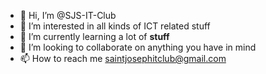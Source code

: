 - 👋 Hi, I’m @SJS-IT-Club
- 👀 I’m interested in all kinds of ICT related stuff
- 🌱 I’m currently learning a lot of **stuff**
- 💞️ I’m looking to collaborate on anything you have in mind
- 📫 How to reach me saintjosephitclub@gmail.com

<!---
SJS-IT-Club/SJS-IT-Club is a ✨ special ✨ repository because its `README.md` (this file) appears on your GitHub profile.
You can click the Preview link to take a look at your changes.
--->
